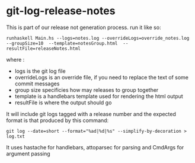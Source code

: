 git-log-release-notes
=====================

This is part of our release not generation process.  run it like so:

    runhaskell Main.hs --logs=notes.log --overrideLogs=override_notes.log --groupSize=10  --template=notesGroup.html  --resultFile=releaseNotes.html

where :

 * logs is the git log file
 * overrideLogs is an override file, if you need to replace the text of some commit messages
 * group size specificies how may releases to group together
 * template is a handlebars template used for rendering the html output
 * resultFile is where the output should go
 
It will include git logs tagged with a release number and the expected format is that produced by this command:

    git log --date=short --format="%ad|%d|%s" --simplify-by-decoration > log.txt
    
It uses hastache for handlebars, attoparsec for parsing and CmdArgs for argument passing
